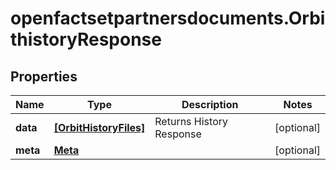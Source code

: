 # openfactsetpartnersdocuments.OrbithistoryResponse

## Properties

Name | Type | Description | Notes
------------ | ------------- | ------------- | -------------
**data** | [**[OrbitHistoryFiles]**](OrbitHistoryFiles.md) | Returns History Response | [optional] 
**meta** | [**Meta**](Meta.md) |  | [optional] 


